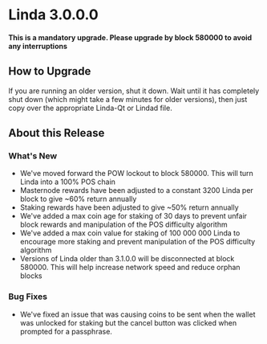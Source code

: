# Linda 3.0.0.0

#### This is a mandatory upgrade. Please upgrade by block 580000 to avoid any interruptions

## How to Upgrade
If you are running an older version, shut it down. Wait until it has completely shut down (which might take a few minutes for older versions), then just copy over the appropriate Linda-Qt or Lindad file.

## About this Release

### What's New
- We've moved forward the POW lockout to block 580000. This will turn Linda into a 100% POS chain
- Masternode rewards have been adjusted to a constant 3200 Linda per block to give ~60% return annually
- Staking rewards have been adjusted to give ~50% return annually
- We've added a max coin age for staking of 30 days to prevent unfair block rewards and manipulation of the POS difficulty algorithm
- We've added a max coin value for staking of 100 000 000 Linda to encourage more staking and prevent manipulation of the POS difficulty algorithm
- Versions of Linda older than 3.1.0.0 will be disconnected at block 580000. This will help increase network speed and reduce orphan blocks

### Bug Fixes
- We've fixed an issue that was causing coins to be sent when the wallet was unlocked for staking but the cancel button was clicked when prompted for a passphrase.